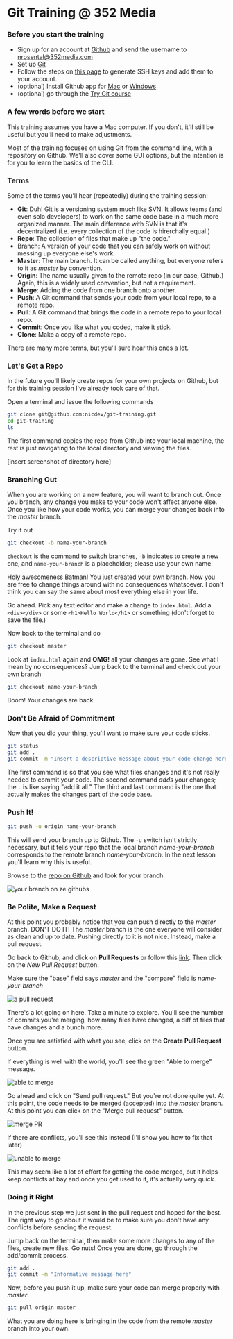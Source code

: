 # Git Training @ 352 Media

### Before you start the training


* Sign up for an account at [Github](https://github.com/) and send the username to [nrosental@352media.com](mailto:nrosental@352media.com)
* Set up [Git](https://help.github.com/articles/set-up-git)
* Follow the steps on [this page](https://help.github.com/articles/generating-ssh-keys) to generate SSH keys and add them to your account.
* (optional) Install Github app for [Mac](https://mac.github.com/) or [Windows](https://windows.github.com/)
* (optional) go through the [Try Git course](http://try.github.io/levels/1/challenges/1)

### A few words before we start

This training assumes you have a Mac computer. If you don't, it'll still be useful but you'll need to make adjustments.

Most of the training focuses on using Git from the command line, with a repository on Github. We'll also cover some GUI options, but the intention is for you to learn the basics of the CLI.


### Terms

Some of the terms you'll hear (repeatedly) during the training session:

* **Git**: Duh! Git is a versioning system much like SVN. It allows teams (and even solo developers) to work on the same code base in a much more organized manner. The main difference with SVN is that it's decentralized (i.e. every collection of the code is hirerchally equal.)
* **Repo**: The collection of files that make up "the code."
* Branch: A version of your code that you can safely work on without messing up everyone else's work.
* **Master**: The main branch. It can be called anything, but everyone refers to it as _master_ by convention.
* **Origin**: The name usually given to the remote repo (in our case, Github.) Again, this is a widely used convention, but not a requirement.
* **Merge**: Adding the code from one branch onto another.
* **Push**: A Git command that sends your code from your local repo, to a remote repo.
* **Pull**: A Git command that brings the code in a remote repo to your local repo.
* **Commit**: Once you like what you coded, make it stick.
* **Clone**: Make a copy of a remote repo.

There are many more terms, but you'll sure hear this ones a lot.

### Let's Get a Repo

In the future you'll likely create repos for your own projects on Github, but for this training session I've already took care of that.

Open a terminal and issue the following commands

```bash
git clone git@github.com:nicdev/git-training.git
cd git-training 
ls
```

The first command copies the repo from Github into your local machine, the rest is just navigating to the local directory and viewing the files.

[insert screenshot of directory here]

### Branching Out

When you are working on a new feature, you will want to branch out. Once you branch, any change you make to your code won't affect anyone else. Once you like how your code works, you can merge your changes back into the _master_ branch.

Try it out

```bash
git checkout -b name-your-branch
```

`checkout` is the command to switch branches, `-b` indicates to create a new one, and `name-your-branch` is a placeholder; please use your own name.

Holy awesomeness Batman! You just created your own branch. Now you are free to change things around with no consequences whatsoever. I don't think you can say the same about most everything else in your life.

Go ahead. Pick any text editor and make a change to `index.html`. Add a `<div></div>` or some `<h1>Hello World</h1>` or something (don't forget to save the file.)

Now back to the terminal and do

```bash
git checkout master
```

Look at `index.html` again and **OMG!** all your changes are gone. See what I mean by no consequences? Jump back to the terminal and check out your own branch

```bash
git checkout name-your-branch
```

Boom! Your changes are back.

### Don't Be Afraid of Commitment

Now that you did your thing, you'll want to make sure your code sticks.

```bash
git status
git add .
git commit -m "Insert a descriptive message about your code change here. Wit optional."
```

The first command is so that you see what files changes and it's not really needed to commit your code. The second command _adds_ your changes; the `.` is like saying "add it all." The third and last command is the one that actually makes the changes part of the code base.

### Push It!

```bash
git push -u origin name-your-branch
```

This will send your branch up to Github. The `-u` switch isn't strictly necessary, but it tells your repo that the local branch _name-your-branch_ corresponds to the remote branch _name-your-branch_. In the next lesson you'll learn why this is useful.

Browse to the [repo on Github](https://github.com/nicdev/git-training) and look for your branch.

![your branch on ze githubs](http://f.cl.ly/items/2S2D2n2u1I3M1V212C2i/Image%202014-04-15%20at%205.12.57%20PM.png)

### Be Polite, Make a Request

At this point you probably notice that you can push directly to the _master_ branch. DON'T DO IT! The _master_ branch is the one everyone will consider as clean and up to date. Pushing directly to it is not nice. Instead, make a pull request.

Go back to Github, and click on **Pull Requests** or follow this [link](https://github.com/nicdev/git-training/pulls). Then click on the _New Pull Request_ button.

Make sure the "base" field says _master_ and the "compare" field is _name-your-branch_

![a pull request](http://f.cl.ly/items/0Y1I383n1J4447130b36/Image%202014-04-15%20at%205.41.02%20PM.png)

There's a lot going on here. Take a minute to explore. You'll see the number of commits you're merging, how many files have changed, a diff of files that have changes and a bunch more.

Once you are satisfied with what you see, click on the **Create Pull Request** button.

If everything is well with the world, you'll see the green "Able to merge" message. 

![able to merge](http://f.cl.ly/items/3m37300o3L3C3t371i2X/Image%202014-04-15%20at%205.48.36%20PM.png)


Go ahead and click on "Send pull request." But you're not done quite yet. At this point, the code needs to be merged (accepted) into the _master_ branch. At this point you can click on the "Merge pull request" button.

![merge PR](http://f.cl.ly/items/2H2X173F2c0o011Q1h1e/Image%202014-04-15%20at%205.57.21%20PM.png)

If there are conflicts, you'll see this instead (I'll show you how to fix that later)

![unable to merge](http://f.cl.ly/items/2w2Q302V0b3x3f3c0u25/Image%202014-04-15%20at%206.04.23%20PM.png)

This may seem like a lot of effort for getting the code merged, but it helps keep conflicts at bay and once you get used to it, it's actually very quick.

### Doing it Right

In the previous step we just sent in the pull request and hoped for the best. The right way to go about it would be to make sure you don't have any conflicts before sending the request. 

Jump back on the terminal, then make some more changes to any of the files, create new files. Go nuts! Once you are done, go through the add/commit process.

```bash
git add .
git commit -m "Informative message here"
```

Now, before you push it up, make sure your code can merge properly with _master_.

```bash
git pull origin master
```

What you are doing here is bringing in the code from the remote _master_ branch into your own.












